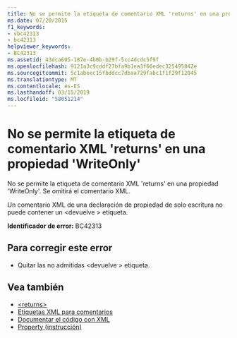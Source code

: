 ```yaml
---
title: No se permite la etiqueta de comentario XML 'returns' en una propiedad 'WriteOnly'
ms.date: 07/20/2015
f1_keywords:
- vbc42313
- bc42313
helpviewer_keywords:
- BC42313
ms.assetid: 43dca605-187e-4b0b-b29f-5cc4dcdc5f9f
ms.openlocfilehash: 9121a3c9cddf27bfa9b1ea3f66edec325495842e
ms.sourcegitcommit: 5c1abeec15fbddcc7dbaa729fabc1f1f29f12045
ms.translationtype: MT
ms.contentlocale: es-ES
ms.lasthandoff: 03/15/2019
ms.locfileid: "58051214"
---
```

# <a name="xml-comment-tag-returns-is-not-permitted-on-a-writeonly-property"></a>No se permite la etiqueta de comentario XML 'returns' en una propiedad 'WriteOnly'
No se permite la etiqueta de comentario XML 'returns' en una propiedad 'WriteOnly'. Se omitirá el comentario XML.  
  
 Un comentario XML de una declaración de propiedad de solo escritura no puede contener un \<devuelve > etiqueta.  
  
 **Identificador de error:** BC42313  
  
## <a name="to-correct-this-error"></a>Para corregir este error  
  
-   Quitar las no admitidas \<devuelve > etiqueta.  
  
## <a name="see-also"></a>Vea también

- [\<returns>](../../visual-basic/language-reference/xmldoc/returns.md)
- [Etiquetas XML para comentarios](../../visual-basic/language-reference/xmldoc/index.md)
- [Documentar el código con XML](../../visual-basic/programming-guide/program-structure/documenting-your-code-with-xml.md)
- [Property (instrucción)](../../visual-basic/language-reference/statements/property-statement.md)
